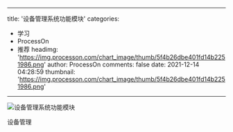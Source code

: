 
---
title: '设备管理系统功能模块'
categories: 
 - 学习
 - ProcessOn
 - 推荐
headimg: 'https://img.processon.com/chart_image/thumb/5f4b26dbe401fd14b2251986.png'
author: ProcessOn
comments: false
date: 2021-12-14 04:28:59
thumbnail: 'https://img.processon.com/chart_image/thumb/5f4b26dbe401fd14b2251986.png'
---

<div>   
<img class="thumb" alt="设备管理系统功能模块" src="https://img.processon.com/chart_image/thumb/5f4b26dbe401fd14b2251986.png" referrerpolicy="no-referrer">
<p>设备管理</p>  
</div>
            